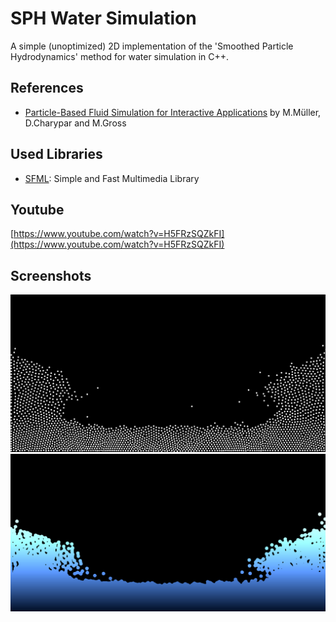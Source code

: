 # SPH Water Simulation

A simple (unoptimized) 2D implementation of  the 'Smoothed Particle Hydrodynamics' method for water simulation in C++.

## References

* [Particle-Based Fluid Simulation for Interactive Applications](http://matthias-mueller-fischer.ch/publications/sca03.pdf) by M.Müller, D.Charypar and M.Gross


## Used Libraries

* [SFML](http://www.sfml-dev.org/):  Simple and Fast Multimedia Library

## Youtube
[https://www.youtube.com/watch?v=H5FRzSQZkFI](https://www.youtube.com/watch?v=H5FRzSQZkFI)

## Screenshots

![Particles screenshot](screenshots/particles.png)
![Water screenshot](screenshots/water.png)
